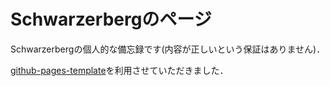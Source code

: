 # Schwarzerbergのページ
Schwarzerbergの個人的な備忘録です(内容が正しいという保証はありません)．

[github-pages-template](https://kino-3.github.io/github-pages-template/)を利用させていただきました．
